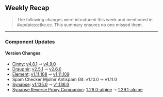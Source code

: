 ## Weekly Recap

> The following changes were introduced this week and mentioned in #updates:etke.cc. This summary ensures no one missed them.

---

### Component Updates

#### Version Changes

* [Cinny](https://github.com/ajbura/cinny): [v4.8.1](https://github.com/ajbura/cinny/releases/tag/v4.8.1) ⇾ [v4.9.0](https://github.com/ajbura/cinny/releases/tag/v4.9.0)
* [Draupnir](https://github.com/the-draupnir-project/Draupnir): [v2.5.1](https://github.com/the-draupnir-project/Draupnir/releases/tag/v2.5.1) ⇾ [v2.6.0](https://github.com/the-draupnir-project/Draupnir/releases/tag/v2.6.0)
* [Element](https://github.com/element-hq/element-web): [v1.11.108](https://github.com/element-hq/element-web/releases/tag/v1.11.108) ⇾ [v1.11.109](https://github.com/element-hq/element-web/releases/tag/v1.11.109)
* Spam Checker Mjolnir Antispam Git: v1.10.0 ⇾ v1.11.0
* [Synapse](https://github.com/element-hq/synapse): [v1.135.0](https://github.com/element-hq/synapse/releases/tag/v1.135.0) ⇾ [v1.136.0](https://github.com/element-hq/synapse/releases/tag/v1.136.0)
* [Synapse Reverse Proxy Companion](https://github.com/nginx/nginx): [1.29.0-alpine](https://github.com/nginx/nginx/releases/tag/release-1.29.0) ⇾ [1.29.1-alpine](https://github.com/nginx/nginx/releases/tag/release-1.29.1)
